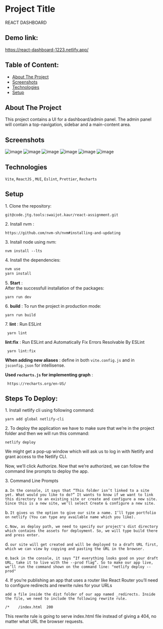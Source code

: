 # Project Title

REACT DASHBOARD

## Demo link:

https://react-dashboard-1223.netlify.app/

## Table of Content:

- [About The Project](#about-the-project)
- [Screenshots](#screenshots)
- [Technologies](#technologies)
- [Setup](#setup)

## About The Project

This project contains a UI for a dashboard/admin panel. The admin panel will contain a top-navigation, sidebar and a main-content area.

## Screenshots

![image](/uploads/8e179a8aae42f5f79929556f60995fe8/image.png)
![image](/uploads/b4288987b7a21508ad899a067ef0e63c/image.png)
![image](/uploads/d7d9a2eaa62ce79a3c5442adf9c81831/image.png)
![image](/uploads/19021c0ba72c7e080594aaee06ea1e1f/image.png)
![image](/uploads/edfe9ac3cab45d712edab1542bdab612/image.png)
![image](/uploads/9419c7034404781f42abb7bd19a15f28/image.png)

## Technologies

`Vite`, `ReactJS` , `MUI`, `Eslint`, `Prettier`, `Recharts`

## Setup

1\. Clone the repository:

```
git@code.jtg.tools:swaijot.kaur/react-assignment.git
```

2\. Install nvm :

```
https://github.com/nvm-sh/nvm#installing-and-updating
```

3\. Install node using nvm:

`nvm install --lts`

4\. Install the dependencies:

```bash
nvm use
yarn install
```

5\. **Start** :  
After the successfull installation of the packages:

```
yarn run dev
```

6\. **build** : To run the project in production mode:

```
yarn run build
```

7\. **lint** : Run ESLint

```
 yarn lint
```

**lint:fix** : Run ESLint and Automatically Fix Errors Resolvable By ESLint

```
 yarn lint:fix
```

**When adding new aliases** :
define in both `vite.config.js` and in `jsconfig.json` for intellisense.

**Used `recharts.js` for implementing graph** :

```
 https://recharts.org/en-US/
```

## Steps To Deploy:

1\. Install netlify cli using following command:

```
yarn add global netlify-cli
```

2\. To deploy the application we have to make sure that we’re in the project folder and then we will run this command:

```
netlify deploy
```

We might get a pop-up window which will ask us to log in with Netlify and grant access to the Netlify CLI.

Now, we’ll click Authorize. Now that we’re authorized, we can follow the command line prompts to deploy the app.

3\. Command Line Prompts

a\. `In the console, it says that “This folder isn’t linked to a site yet. What would you like to do?” It wants to know if we want to link this directory to an existing site or create and configure a new site. Since this is a new site, we’ll select Create & configure a new site.`

b\. `It gives us the option to give our site a name. I’ll type portfolio on netlify (You can type any available name which you like).`

c\. `Now, as deploy path, we need to specify our project's dist directory which contains the assets for deployment. So, we will type build there and press enter.`

d\. `our site will get created and will be deployed to a draft URL first, which we can view by copying and pasting the URL in the browser.`

e\. `back in the console, it says “If everything looks good on your draft URL, take it to live with the --prod flag”.
So to make our app live, we’ll run the command shown on the command line: "netlify deploy --prod"`

4\. If you’re publishing an app that uses a router like React Router you’ll need to configure redirects and rewrite rules for your URLs

`add a file inside the dist folder of our app named _redirects. Inside the file, we need to include the following rewrite rule.
`

```
/*    /index.html  200
```

This rewrite rule is going to serve index.html file instead of giving a 404, no matter what URL the browser requests.
